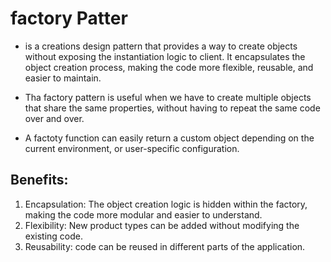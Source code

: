 # factory Patter

- is a creations design pattern that provides a way to create objects without exposing the instantiation logic to client. It encapsulates the object creation process, making the code more flexible, reusable, and easier to maintain.

- Tha factory pattern is useful when we have to create multiple objects that share the same properties, without having to repeat the same code over and over.
- A factoty function can easily return a custom object depending on the current environment, or user-specific configuration.

## Benefits:

1. Encapsulation: The object creation logic is hidden within the factory, making the code more modular and easier to understand.
2. Flexibility: New product types can be added without modifying the existing code.
3. Reusability: code can be reused in different parts of the application.
